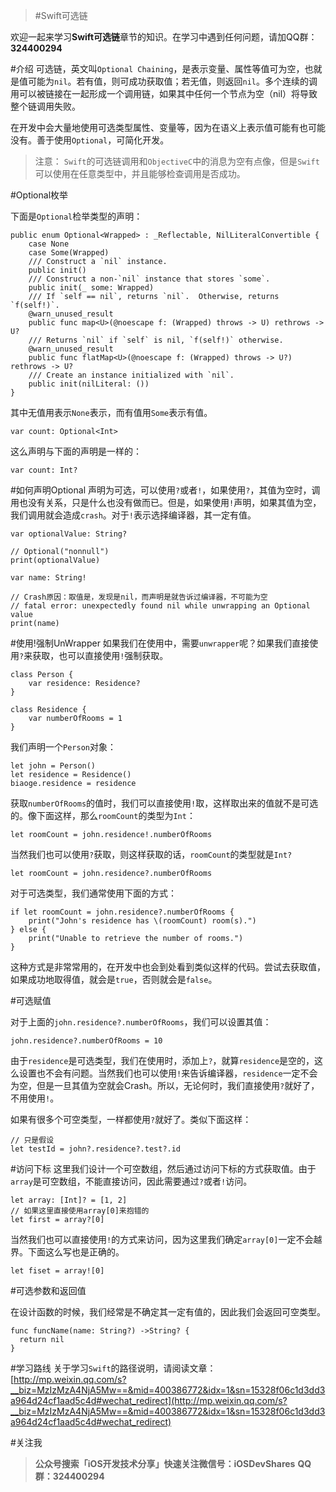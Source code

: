 >#Swift可选链

欢迎一起来学习**Swift可选链**章节的知识。在学习中遇到任何问题，请加QQ群：**324400294**

#介绍
可选链，英文叫`Optional Chaining`，是表示变量、属性等值可为空，也就是值可能为`nil`。若有值，则可成功获取值；若无值，则返回`nil`。多个连续的调用可以被链接在一起形成一个调用链，如果其中任何一个节点为空（nil）将导致整个链调用失败。

在开发中会大量地使用可选类型属性、变量等，因为在语义上表示值可能有也可能没有。善于使用`Optional`，可简化开发。

>注意： `Swift`的可选链调用和`ObjectiveC`中的消息为空有点像，但是`Swift`可以使用在任意类型中，并且能够检查调用是否成功。
>

#Optional枚举

下面是`Optional`检举类型的声明：

```
public enum Optional<Wrapped> : _Reflectable, NilLiteralConvertible {
    case None
    case Some(Wrapped)
    /// Construct a `nil` instance.
    public init()
    /// Construct a non-`nil` instance that stores `some`.
    public init(_ some: Wrapped)
    /// If `self == nil`, returns `nil`.  Otherwise, returns `f(self!)`.
    @warn_unused_result
    public func map<U>(@noescape f: (Wrapped) throws -> U) rethrows -> U?
    /// Returns `nil` if `self` is nil, `f(self!)` otherwise.
    @warn_unused_result
    public func flatMap<U>(@noescape f: (Wrapped) throws -> U?) rethrows -> U?
    /// Create an instance initialized with `nil`.
    public init(nilLiteral: ())
}
```

其中无值用表示`None`表示，而有值用`Some`表示有值。

```
var count: Optional<Int>
```
这么声明与下面的声明是一样的：

```
var count: Int?
```

#如何声明Optional
声明为可选，可以使用`?`或者`!`，如果使用`?`，其值为空时，调用也没有关系，只是什么也没有做而已。但是，如果使用`!`声明，如果其值为空，我们调用就会造成`crash`。对于`!`表示选择编译器，其一定有值。

```
var optionalValue: String?

// Optional("nonnull")
print(optionalValue)

var name: String!

// Crash原因：取值是，发现是nil，而声明是就告诉过编译器，不可能为空
// fatal error: unexpectedly found nil while unwrapping an Optional value
print(name)
```

#使用!强制UnWrapper
如果我们在使用中，需要`unwrapper`呢？如果我们直接使用`?`来获取，也可以直接使用`!`强制获取。

```
class Person {
    var residence: Residence?
}

class Residence {
    var numberOfRooms = 1
}
```

我们声明一个`Person`对象：

```
let john = Person()
let residence = Residence()
biaoge.residence = residence
```

获取`numberOfRooms`的值时，我们可以直接使用`!`取，这样取出来的值就不是可选的。像下面这样，那么`roomCount`的类型为`Int`：

```
let roomCount = john.residence!.numberOfRooms
```

当然我们也可以使用`?`获取，则这样获取的话，`roomCount`的类型就是`Int?`

```
let roomCount = john.residence?.numberOfRooms
```

对于可选类型，我们通常使用下面的方式：

```
if let roomCount = john.residence?.numberOfRooms {
    print("John's residence has \(roomCount) room(s).")
} else {
    print("Unable to retrieve the number of rooms.")
}
```
这种方式是非常常用的，在开发中也会到处看到类似这样的代码。尝试去获取值，如果成功地取得值，就会是`true`，否则就会是`false`。

#可选赋值

对于上面的`john.residence?.numberOfRooms`，我们可以设置其值：

```
john.residence?.numberOfRooms = 10
```
由于`residence`是可选类型，我们在使用时，添加上`?`，就算`residence`是空的，这么设置也不会有问题。当然我们也可以使用`!`来告诉编译器，`residence`一定不会为空，但是一旦其值为空就会Crash。所以，无论何时，我们直接使用`?`就好了，不用使用`!`。

如果有很多个可空类型，一样都使用`?`就好了。类似下面这样：

```
// 只是假设
let testId = john?.residence?.test?.id
```

#访问下标
这里我们设计一个可空数组，然后通过访问下标的方式获取值。由于`array`是可空数组，不能直接访问，因此需要通过`?`或者`!`访问。

```
let array: [Int]? = [1, 2]
// 如果这里直接使用array[0]来抱错的
let first = array?[0]
```

当然我们也可以直接使用`!`的方式来访问，因为这里我们确定`array[0]`一定不会越界。下面这么写也是正确的。

```
let fiset = array![0]
```

#可选参数和返回值

在设计函数的时候，我们经常是不确定其一定有值的，因此我们会返回可空类型。

```
func funcName(name: String?) ->String? {
  return nil
}
```

#学习路线
关于学习`Swift`的路径说明，请阅读文章：[http://mp.weixin.qq.com/s?__biz=MzIzMzA4NjA5Mw==&mid=400386772&idx=1&sn=15328f06c1d3dd3a964d24cf1aad5c4d#wechat_redirect](http://mp.weixin.qq.com/s?__biz=MzIzMzA4NjA5Mw==&mid=400386772&idx=1&sn=15328f06c1d3dd3a964d24cf1aad5c4d#wechat_redirect)

#关注我
>**公众号搜索「iOS开发技术分享」快速关注微信号：iOSDevShares**
>**QQ群：324400294**

